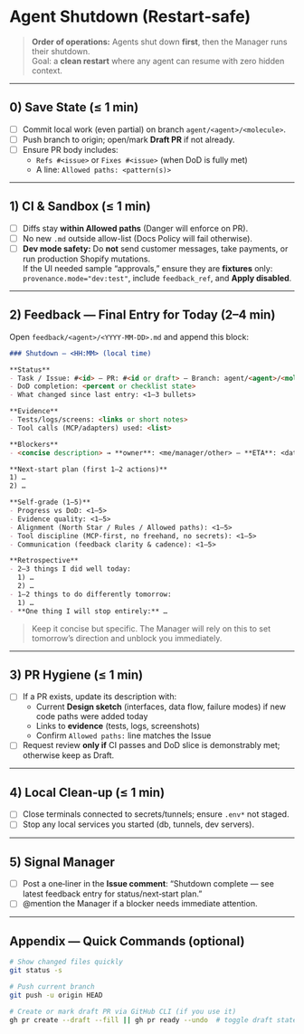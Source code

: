 
# Agent Shutdown (Restart‑safe)

> **Order of operations:** Agents shut down **first**, then the Manager runs their shutdown.  
> Goal: a **clean restart** where any agent can resume with zero hidden context.

---

## 0) Save State (≤ 1 min)
- [ ] Commit local work (even partial) on branch `agent/<agent>/<molecule>`.
- [ ] Push branch to origin; open/mark **Draft PR** if not already.
- [ ] Ensure PR body includes:
  - `Refs #<issue>` or `Fixes #<issue>` (when DoD is fully met)
  - A line: `Allowed paths: <pattern(s)>`

---

## 1) CI & Sandbox (≤ 1 min)
- [ ] Diffs stay **within Allowed paths** (Danger will enforce on PR).
- [ ] No new `.md` outside allow-list (Docs Policy will fail otherwise).
- [ ] **Dev mode safety:** Do **not** send customer messages, take payments, or run production Shopify mutations.  
      If the UI needed sample “approvals,” ensure they are **fixtures** only:
      `provenance.mode="dev:test"`, include `feedback_ref`, and **Apply disabled**.

---

## 2) Feedback — Final Entry for Today (2–4 min)
Open `feedback/<agent>/<YYYY‑MM‑DD>.md` and append this block:

```md
### Shutdown — <HH:MM> (local time)

**Status**
- Task / Issue: #<id> — PR: #<id or draft> — Branch: agent/<agent>/<molecule>
- DoD completion: <percent or checklist state>
- What changed since last entry: <1–3 bullets>

**Evidence**
- Tests/logs/screens: <links or short notes>
- Tool calls (MCP/adapters) used: <list>

**Blockers**
- <concise description> → **owner**: <me/manager/other> — **ETA**: <date/time>

**Next‑start plan (first 1–2 actions)**
1) …
2) …

**Self‑grade (1–5)**
- Progress vs DoD: <1–5>
- Evidence quality: <1–5>
- Alignment (North Star / Rules / Allowed paths): <1–5>
- Tool discipline (MCP‑first, no freehand, no secrets): <1–5>
- Communication (feedback clarity & cadence): <1–5>

**Retrospective**
- 2–3 things I did well today:
  1) …
  2) …
- 1–2 things to do differently tomorrow:
  1) …
- **One thing I will stop entirely:** …
```

> Keep it concise but specific. The Manager will rely on this to set tomorrow’s direction and unblock you immediately.

---

## 3) PR Hygiene (≤ 1 min)
- [ ] If a PR exists, update its description with:
  - Current **Design sketch** (interfaces, data flow, failure modes) if new code paths were added today
  - Links to **evidence** (tests, logs, screenshots)
  - Confirm `Allowed paths:` line matches the Issue
- [ ] Request review **only if** CI passes and DoD slice is demonstrably met; otherwise keep as Draft.

---

## 4) Local Clean‑up (≤ 1 min)
- [ ] Close terminals connected to secrets/tunnels; ensure `.env*` not staged.
- [ ] Stop any local services you started (db, tunnels, dev servers).

---

## 5) Signal Manager
- [ ] Post a one‑liner in the **Issue comment**: “Shutdown complete — see latest feedback entry for status/next‑start plan.”
- [ ] @mention the Manager if a blocker needs immediate attention.

---

## Appendix — Quick Commands (optional)
```bash
# Show changed files quickly
git status -s

# Push current branch
git push -u origin HEAD

# Create or mark draft PR via GitHub CLI (if you use it)
gh pr create --draft --fill || gh pr ready --undo  # toggle draft state
```
